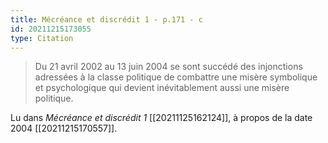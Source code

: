```yaml
---
title: Mécréance et discrédit 1 - p.171 - c
id: 20211215173055
type: Citation
---
```


> Du 21 avril 2002 au 13 juin 2004 se sont succédé des injonctions adressées à la classe politique de combattre une misère symbolique et psychologique qui devient inévitablement aussi une misère politique.

Lu dans *Mécréance et discrédit 1* [[20211125162124]], à propos de la date 2004 [[20211215170557]].